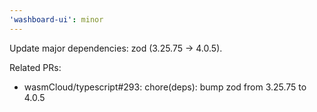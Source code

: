 ```yaml
---
'washboard-ui': minor
---
```


Update major dependencies: zod (3.25.75 → 4.0.5).

Related PRs:

- wasmCloud/typescript#293: chore(deps): bump zod from 3.25.75 to 4.0.5
